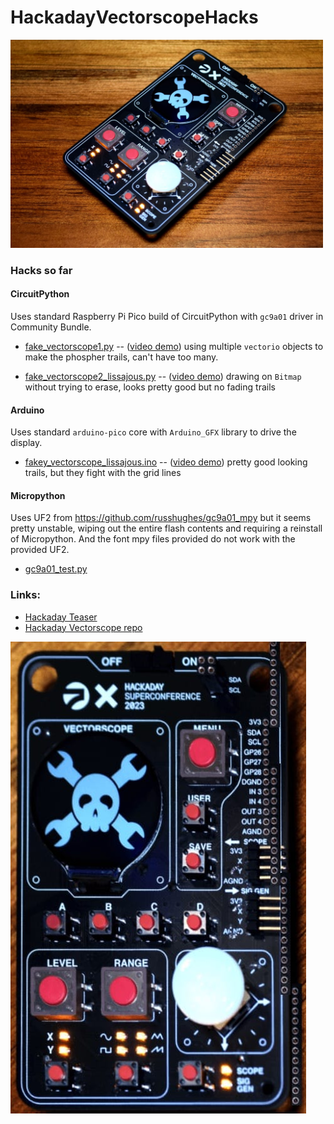 # HackadayVectorscopeHacks

<img src="./docs/vectorscope_badge_photo1.jpg" width=500>

### Hacks so far

#### CircuitPython

Uses standard Raspberry Pi Pico build of CircuitPython with `gc9a01` driver in Community Bundle.

* [fake_vectorscope1.py](./circuitpython/fake_vectorscope1.py)
  --  ([video demo](https://mastodon.social/@todbot/111275574436711965))
    using multiple `vectorio` objects to make the phospher trails, can't have too many.

* [fake_vectorscope2_lissajous.py](./circuitpython/fake_vectorscope2_lissajous.py)
  --  ([video demo](https://mastodon.social/@todbot/111279891762130663))
    drawing on `Bitmap` without trying to erase, looks pretty good but no fading trails

#### Arduino

Uses standard `arduino-pico` core with `Arduino_GFX` library to drive the display.

* [fakey_vectorscope_lissajous.ino](./arduino/fakey_vectorscope_lissajous/fakey_vectorscope_lissajous.ino)
  -- ([video demo](https://mastodon.social/@todbot/111281415284194368))
    pretty good looking trails, but they fight with the grid lines

#### Micropython

Uses UF2 from https://github.com/russhughes/gc9a01_mpy but it seems pretty unstable,
wiping out the entire flash contents and requiring a reinstall of Micropython.
And the font mpy files provided do not work with the provided UF2.

* [gc9a01_test.py](./micropython/gc9a01_test.py)


### Links:
* [Hackaday Teaser](https://hackaday.com/2023/10/18/2023-hackaday-supercon-badge-welcome-to-the-vectorscope/)
* [Hackaday Vectorscope repo](https://github.com/Hack-a-Day/Vectorscope)


![Vectorscope straight](docs/vectorscope_badge_straight.jpg)
